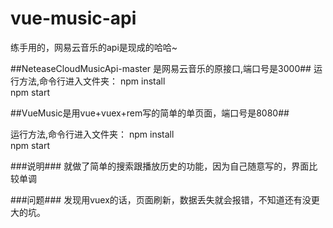 ﻿# vue-music-api
练手用的，网易云音乐的api是现成的哈哈~

##NeteaseCloudMusicApi-master 是网易云音乐的原接口,端口号是3000##
运行方法,命令行进入文件夹：
npm install    
npm start 

##VueMusic是用vue+vuex+rem写的简单的单页面，端口号是8080##

运行方法,命令行进入文件夹：
npm install    
npm start


###说明###
就做了简单的搜索跟播放历史的功能，因为自己随意写的，界面比较单调


###问题###
发现用vuex的话，页面刷新，数据丢失就会报错，不知道还有没更大的坑。
